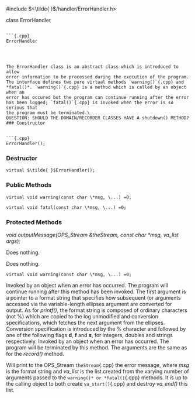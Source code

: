 \
#include $<\tilde{ }$/handler/ErrorHandler.h$>$


class ErrorHandler



```{.cpp}

```{.cpp}
ErrorHandler
```

```



The ErrorHandler class is an abstract class which is introduced to allow
error information to be processed during the execution of the program.
The interface defines two pure virtual methods `warning()`{.cpp} and
*fatal()*. `warning()`{.cpp} is a method which is called by an object when an
error has occured but the program can continue running after the error
has been logged; `fatal()`{.cpp} is invoked when the error is so serious that
the program must be terminated.\
QUESTION: SHOULD THE DOMAIN/RECORDER CLASSES HAVE A shutdown() METHOD?
### Constructor


```{.cpp}
ErrorHandler();
```

### Destructor


```{.cpp}
virtual $\tilde{ }$ErrorHandler();
```

### Public Methods


```{.cpp}
virtual void warning(const char \*msg, \...) =0;
```



```{.cpp}
virtual void fatal(const char \*msg, \...) =0;
```

### Protected Methods

*void outputMessage(OPS_Stream &theStream, const char \*msg, va_list
args);*


Does nothing.

Does nothing.

```{.cpp}
virtual void warning(const char \*msg, \...) =0;
```


Invoked by an object when an error has occurred. The program will
continue running after this method has been invoked. The first argument
is a pointer to a format string that specifies how subsequent (or
arguments accessed via the variable-length ellipses argument are
converted for output. As for *printf()*, the format string is composed
of ordinary characters (not %) which are copied to the log unmodified
and conversion specifications, which fetches the next argument from the
ellipses. Conversion specification is introduced by the % character and
followed by one of the following flags **d**, **f** and **s**, for
integers, doubles and strings respectively.
Invoked by an object when an error has occurred. The program will be
terminated by this method. The arguments are the same as for the
*record()* method.

Will print to the OPS_Stream `theStream`{.cpp} the error message, where *msg*
is the format string and *va_list* is the list created from the varying
number of arguments passed to the `warning()* or *fatal()`{.cpp} methods. It
is up to the calling object to both create `va_start()`{.cpp} and destroy
*va_end()* this list.
